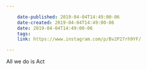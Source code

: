 ```yaml
---

    date-published: 2019-04-04T14:49:00-06
    date-created: 2019-04-04T14:49:00-06
    date: 2019-04-04T14:49:00-06
    tags:
    link: https://www.instagram.com/p/Bv2P27rh9YF/

---
```


All we do is Act